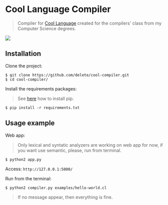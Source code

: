 # Cool Language Compiler
> Compiler for [Cool Language](http://theory.stanford.edu/~aiken/software/cool/cool.html) created for the compilers' class from my Computer Science degrees.

![](http://i.imgur.com/ivygr2X.png)

## Installation

Clone the project:

```
$ git clone https://github.com/delete/cool-compiler.git
$ cd cool-compiler/
```

Install the requirements packages:

> See [here](https://pip.pypa.io/en/stable/installing/) how to install pip.

`$ pip install -r requirements.txt`


## Usage example

Web app:

> Only lexical and syntatic analyzers are working on web app for now, if you want use semantic, please, run from terminal.

`$ python2 app.py`

Access:
`http://127.0.0.1:5000/`

Run from the terminal:

`$ python2 compiler.py examples/hello-world.cl`

> If no message appear, then everything is fine.
